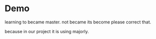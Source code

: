 # Demo

learning to became master. 
 not became its become please correct that.

because in our project it is using majorly.
